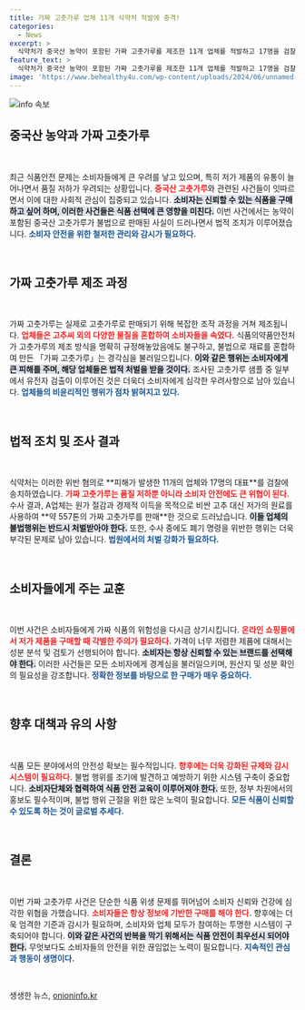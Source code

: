 ```yaml
---
title: 가짜 고춧가루 업체 11개 식약처 적발에 충격!
categories:
  - News
excerpt: >
  식약처가 중국산 농약이 포함된 가짜 고춧가루를 제조한 11개 업체를 적발하고 17명을 검찰에 송치했습니다. 이들은 저가 재료로 고춧가루를 속여 557톤, 80억원을 팔았고, 심지어 폐기 명령을 받은 제품을 다시 사용하기도 했습니다.
feature_text: >
  식약처가 중국산 농약이 포함된 가짜 고춧가루를 제조한 11개 업체를 적발하고 17명을 검찰에 송치했습니다. 이들은 저가 재료로 고춧가루를 속여 557톤, 80억원을 팔았고, 심지어 폐기 명령을 받은 제품을 다시 사용하기도 했습니다.
image: 'https://www.behealthy4u.com/wp-content/uploads/2024/06/unnamed-file.png'
---
```


<p><img src="https://www.behealthy4u.com/wp-content/uploads/2024/06/unnamed-file.png" alt="info 속보" /></p>

<h2 data-ke-size="size26">중국산 농약과 가짜 고춧가루</h2>

<p data-ke-size="size16">&nbsp;</p>

<p data-ke-size="size16">최근 식품안전 문제는 소비자들에게 큰 우려를 낳고 있으며, 특히 저가 제품의 유통이 늘어나면서 품질 저하가 우려되는 상황입니다. <b><span style="color: #ee2323;">중국산 고춧가루</span></b>와 관련된 사건들이 잇따르면서 이에 대한 사회적 관심이 집중되고 있습니다. <b><span style="background-color: #21538527;">소비자는 신뢰할 수 있는 식품을 구매하고 싶어 하며, 이러한 사건들은 식품 선택에 큰 영향을 미친다.</span></b> 이번 사건에서는 농약이 포함된 중국산 고춧가루가 불법으로 판매된 사실이 드러나면서 법적 조치가 이루어졌습니다. <b><span style="color: #1a5490;">소비자 안전을 위한 철저한 관리와 감시가 필요하다.</span></b></p>

<p data-ke-size="size16">&nbsp;</p>

<h2 data-ke-size="size26">가짜 고춧가루 제조 과정</h2>

<p data-ke-size="size16">&nbsp;</p>

<p data-ke-size="size16">가짜 고춧가루는 실제로 고춧가루로 판매되기 위해 복잡한 조작 과정을 거쳐 제조됩니다. <b><span style="color: #ee2323;">업체들은 고추씨 외의 다양한 물질을 혼합하여 소비자들을 속였다.</span></b> 식품의약품안전처가 고춧가루의 제조 방식을 명확히 규정해놓았음에도 불구하고, 불법으로 재료를 혼합하여 만든 「가짜 고춧가루」는 경각심을 불러일으킵니다. <b><span style="background-color: #21538527;">이와 같은 행위는 소비자에게 큰 피해를 주며, 해당 업체들은 법적 처벌을 받을 것이다.</span></b> 조사된 고춧가루 샘플 중 일부에서 유전자 검출이 이루어진 것은 더욱더 소비자에게 심각한 우려사항으로 남아 있습니다. <b><span style="color: #1a5490;">업체들의 비윤리적인 행위가 점차 밝혀지고 있다.</span></b></p>

<p data-ke-size="size16">&nbsp;</p>

<h2 data-ke-size="size26">법적 조치 및 조사 결과</h2>

<p data-ke-size="size16">&nbsp;</p>

<p data-ke-size="size16">식약처는 이러한 위반 혐의로 **피해가 발생한 11개의 업체와 17명의 대표**를 검찰에 송치하였습니다. <b><span style="color: #ee2323;">가짜 고춧가루는 품질 저하뿐 아니라 소비자 안전에도 큰 위협이 된다.</span></b> 수사 결과, A업체는 원가 절감과 경제적 이득을 목적으로 비싼 고추 대신 저가의 원료를 사용하여 **약 557톤의 가짜 고춧가루를 판매**한 것으로 드러났습니다. <b><span style="background-color: #21538527;">이들 업체의 불법행위는 반드시 처벌받아야 한다.</span></b> 또한, 수사 중에도 폐기 명령을 위반한 행위는 더욱 부각된 문제로 남아 있습니다. <b><span style="color: #1a5490;">법원에서의 처벌 강화가 필요하다.</span></b></p>

<p data-ke-size="size16">&nbsp;</p>

<h2 data-ke-size="size26">소비자들에게 주는 교훈</h2>

<p data-ke-size="size16">&nbsp;</p>

<p data-ke-size="size16">이번 사건은 소비자들에게 가짜 식품의 위험성을 다시금 상기시킵니다. <b><span style="color: #ee2323;">온라인 쇼핑몰에서 저가 제품을 구매할 때 각별한 주의가 필요하다.</span></b> 가격이 너무 저렴한 제품에 대해서는 성분 분석 및 검토가 선행되어야 합니다. <b><span style="background-color: #21538527;">소비자는 항상 신뢰할 수 있는 브랜드를 선택해야 한다.</span></b> 이러한 사건들은 모든 소비자에게 경계심을 불러일으키며, 원산지 및 성분 확인의 필요성을 강조합니다. <b><span style="color: #1a5490;">정확한 정보를 바탕으로 한 구매가 매우 중요하다.</span></b></p>

<p data-ke-size="size16">&nbsp;</p>

<h2 data-ke-size="size26">향후 대책과 유의 사항</h2>

<p data-ke-size="size16">&nbsp;</p>

<p data-ke-size="size16">식품 모든 분야에서의 안전성 확보는 필수적입니다. <b><span style="color: #ee2323;">향후에는 더욱 강화된 규제와 감시 시스템이 필요하다.</span></b> 불법 행위를 조기에 발견하고 예방하기 위한 시스템 구축이 중요합니다. <b><span style="background-color: #21538527;">소비자단체와 협력하여 식품 안전 교육이 이루어져야 한다.</span></b> 또한, 정부 차원에서의 홍보도 필수적이며, 불법 행위 근절을 위한 많은 노력이 필요합니다. <b><span style="color: #1a5490;">모든 식품이 신뢰할 수 있도록 하는 것이 글로벌 추세다.</span></b></p>

<p data-ke-size="size16">&nbsp;</p>

<h2 data-ke-size="size26">결론</h2>

<p data-ke-size="size16">&nbsp;</p>

<p data-ke-size="size16">이번 가짜 고춧가루 사건은 단순한 식품 위생 문제를 뛰어넘어 소비자 신뢰와 건강에 심각한 위협을 가했습니다. <b><span style="color: #ee2323;">소비자들은 항상 정보에 기반한 구매를 해야 한다.</span></b> 향후에는 더욱 엄격한 기준과 감시가 필요하며, 소비자와 업체 모두가 참여하는 투명한 시스템이 구축되어야 합니다. <b><span style="background-color: #21538527;">이와 같은 사건의 반복을 막기 위해서는 식품 안전이 최우선시 되어야 한다.</span></b> 무엇보다도 소비자들의 안전을 위한 끊임없는 노력이 필요합니다. <b><span style="color: #1a5490;">지속적인 관심과 행동이 생명이다.</span></b></p>

<p data-ke-size="size16">&nbsp;</p>
생생한 뉴스, <a href="https://onioninfo.kr" rel="dofollow">onioninfo.kr</a>


